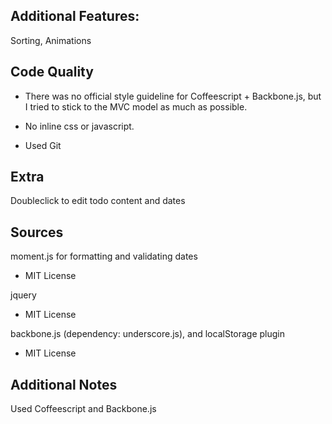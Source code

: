 ## Additional Features:

Sorting, Animations

## Code Quality

- There was no official style guideline for Coffeescript + Backbone.js, but I tried to stick to the MVC model as much as possible.

- No inline css or javascript.

- Used Git

## Extra

Doubleclick to edit todo content and dates

## Sources

moment.js for formatting and validating dates
* MIT License

jquery
* MIT License

backbone.js (dependency: underscore.js), and localStorage plugin
* MIT License

## Additional Notes
Used Coffeescript and Backbone.js
